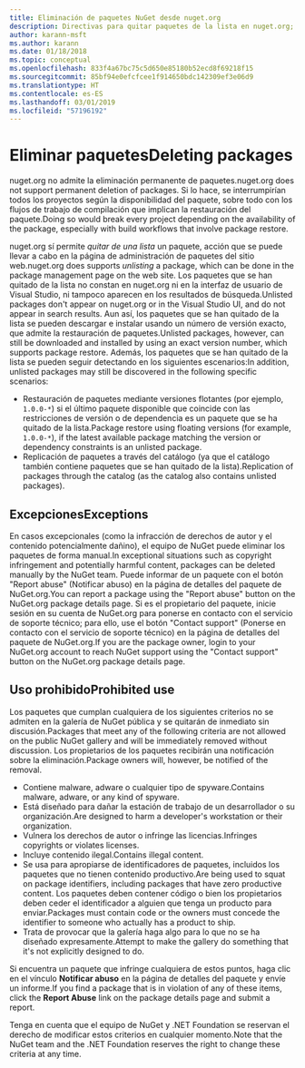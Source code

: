 ```yaml
---
title: Eliminación de paquetes NuGet desde nuget.org
description: Directivas para quitar paquetes de la lista en nuget.org; la eliminación permanente no se admite, excepto cuando los paquetes infringen otras directivas.
author: karann-msft
ms.author: karann
ms.date: 01/18/2018
ms.topic: conceptual
ms.openlocfilehash: 833f4a67bc75c5d650e85180b52ecd8f69218f15
ms.sourcegitcommit: 85bf94e0efcfcee1f914650bdc142309ef3e06d9
ms.translationtype: HT
ms.contentlocale: es-ES
ms.lasthandoff: 03/01/2019
ms.locfileid: "57196192"
---
```

# <a name="deleting-packages"></a><span data-ttu-id="7ef78-103">Eliminar paquetes</span><span class="sxs-lookup"><span data-stu-id="7ef78-103">Deleting packages</span></span>

<span data-ttu-id="7ef78-104">nuget.org no admite la eliminación permanente de paquetes.</span><span class="sxs-lookup"><span data-stu-id="7ef78-104">nuget.org does not support permanent deletion of packages.</span></span> <span data-ttu-id="7ef78-105">Si lo hace, se interrumpirían todos los proyectos según la disponibilidad del paquete, sobre todo con los flujos de trabajo de compilación que implican la restauración del paquete.</span><span class="sxs-lookup"><span data-stu-id="7ef78-105">Doing so would break every project depending on the availability of the package, especially with build workflows that involve package restore.</span></span>

<span data-ttu-id="7ef78-106">nuget.org sí permite *quitar de una lista* un paquete, acción que se puede llevar a cabo en la página de administración de paquetes del sitio web.</span><span class="sxs-lookup"><span data-stu-id="7ef78-106">nuget.org does supports *unlisting* a package, which can be done in the package management page on the web site.</span></span> <span data-ttu-id="7ef78-107">Los paquetes que se han quitado de la lista no constan en nuget.org ni en la interfaz de usuario de Visual Studio, ni tampoco aparecen en los resultados de búsqueda.</span><span class="sxs-lookup"><span data-stu-id="7ef78-107">Unlisted packages don't appear on nuget.org or in the Visual Studio UI, and do not appear in search results.</span></span> <span data-ttu-id="7ef78-108">Aun así, los paquetes que se han quitado de la lista se pueden descargar e instalar usando un número de versión exacto, que admite la restauración de paquetes.</span><span class="sxs-lookup"><span data-stu-id="7ef78-108">Unlisted packages, however, can still be downloaded and installed by using an exact version number, which supports package restore.</span></span> <span data-ttu-id="7ef78-109">Además, los paquetes que se han quitado de la lista se pueden seguir detectando en los siguientes escenarios:</span><span class="sxs-lookup"><span data-stu-id="7ef78-109">In addition, unlisted packages may still be discovered in the following specific scenarios:</span></span>

- <span data-ttu-id="7ef78-110">Restauración de paquetes mediante versiones flotantes (por ejemplo, `1.0.0-*`) si el último paquete disponible que coincide con las restricciones de versión o de dependencia es un paquete que se ha quitado de la lista.</span><span class="sxs-lookup"><span data-stu-id="7ef78-110">Package restore using floating versions (for example, `1.0.0-*`), if the latest available package matching the version or dependency constraints is an unlisted package.</span></span>
- <span data-ttu-id="7ef78-111">Replicación de paquetes a través del catálogo (ya que el catálogo también contiene paquetes que se han quitado de la lista).</span><span class="sxs-lookup"><span data-stu-id="7ef78-111">Replication of packages through the catalog (as the catalog also contains unlisted packages).</span></span>

## <a name="exceptions"></a><span data-ttu-id="7ef78-112">Excepciones</span><span class="sxs-lookup"><span data-stu-id="7ef78-112">Exceptions</span></span>

<span data-ttu-id="7ef78-113">En casos excepcionales (como la infracción de derechos de autor y el contenido potencialmente dañino), el equipo de NuGet puede eliminar los paquetes de forma manual.</span><span class="sxs-lookup"><span data-stu-id="7ef78-113">In exceptional situations such as copyright infringement and potentially harmful content, packages can be deleted manually by the NuGet team.</span></span> <span data-ttu-id="7ef78-114">Puede informar de un paquete con el botón "Report abuse" (Notificar abuso) en la página de detalles del paquete de NuGet.org.</span><span class="sxs-lookup"><span data-stu-id="7ef78-114">You can report a package using the "Report abuse" button on the NuGet.org package details page.</span></span> <span data-ttu-id="7ef78-115">Si es el propietario del paquete, inicie sesión en su cuenta de NuGet.org para ponerse en contacto con el servicio de soporte técnico; para ello, use el botón "Contact support" (Ponerse en contacto con el servicio de soporte técnico) en la página de detalles del paquete de NuGet.org.</span><span class="sxs-lookup"><span data-stu-id="7ef78-115">If you are the package owner, login to your NuGet.org account to reach NuGet support using the "Contact support" button on the NuGet.org package details page.</span></span>

## <a name="prohibited-use"></a><span data-ttu-id="7ef78-116">Uso prohibido</span><span class="sxs-lookup"><span data-stu-id="7ef78-116">Prohibited use</span></span>

<span data-ttu-id="7ef78-117">Los paquetes que cumplan cualquiera de los siguientes criterios no se admiten en la galería de NuGet pública y se quitarán de inmediato sin discusión.</span><span class="sxs-lookup"><span data-stu-id="7ef78-117">Packages that meet any of the following criteria are not allowed on the public NuGet gallery and will be immediately removed without discussion.</span></span> <span data-ttu-id="7ef78-118">Los propietarios de los paquetes recibirán una notificación sobre la eliminación.</span><span class="sxs-lookup"><span data-stu-id="7ef78-118">Package owners will, however, be notified of the removal.</span></span>

- <span data-ttu-id="7ef78-119">Contiene malware, adware o cualquier tipo de spyware.</span><span class="sxs-lookup"><span data-stu-id="7ef78-119">Contains malware, adware, or any kind of spyware.</span></span>
- <span data-ttu-id="7ef78-120">Está diseñado para dañar la estación de trabajo de un desarrollador o su organización.</span><span class="sxs-lookup"><span data-stu-id="7ef78-120">Are designed to harm a developer's workstation or their organization.</span></span>
- <span data-ttu-id="7ef78-121">Vulnera los derechos de autor o infringe las licencias.</span><span class="sxs-lookup"><span data-stu-id="7ef78-121">Infringes copyrights or violates licenses.</span></span>
- <span data-ttu-id="7ef78-122">Incluye contenido ilegal.</span><span class="sxs-lookup"><span data-stu-id="7ef78-122">Contains illegal content.</span></span>
- <span data-ttu-id="7ef78-123">Se usa para apropiarse de identificadores de paquetes, incluidos los paquetes que no tienen contenido productivo.</span><span class="sxs-lookup"><span data-stu-id="7ef78-123">Are being used to squat on package identifiers, including packages that have zero productive content.</span></span> <span data-ttu-id="7ef78-124">Los paquetes deben contener código o bien los propietarios deben ceder el identificador a alguien que tenga un producto para enviar.</span><span class="sxs-lookup"><span data-stu-id="7ef78-124">Packages must contain code or the owners must concede the identifier to someone who actually has a product to ship.</span></span>
- <span data-ttu-id="7ef78-125">Trata de provocar que la galería haga algo para lo que no se ha diseñado expresamente.</span><span class="sxs-lookup"><span data-stu-id="7ef78-125">Attempt to make the gallery do something that it's not explicitly designed to do.</span></span>

<span data-ttu-id="7ef78-126">Si encuentra un paquete que infringe cualquiera de estos puntos, haga clic en el vínculo **Notificar abuso** en la página de detalles del paquete y envíe un informe.</span><span class="sxs-lookup"><span data-stu-id="7ef78-126">If you find a package that is in violation of any of these items, click the **Report Abuse** link on the package details page and submit a report.</span></span>

<span data-ttu-id="7ef78-127">Tenga en cuenta que el equipo de NuGet y .NET Foundation se reservan el derecho de modificar estos criterios en cualquier momento.</span><span class="sxs-lookup"><span data-stu-id="7ef78-127">Note that the NuGet team and the .NET Foundation reserves the right to change these criteria at any time.</span></span>
